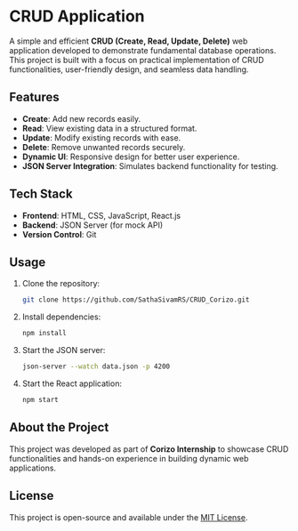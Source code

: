 # CRUD Application

A simple and efficient **CRUD (Create, Read, Update, Delete)** web application developed to demonstrate fundamental database operations. This project is built with a focus on practical implementation of CRUD functionalities, user-friendly design, and seamless data handling.

## Features
- **Create**: Add new records easily.
- **Read**: View existing data in a structured format.
- **Update**: Modify existing records with ease.
- **Delete**: Remove unwanted records securely.
- **Dynamic UI**: Responsive design for better user experience.
- **JSON Server Integration**: Simulates backend functionality for testing.

## Tech Stack
- **Frontend**: HTML, CSS, JavaScript, React.js
- **Backend**: JSON Server (for mock API)
- **Version Control**: Git

## Usage
1. Clone the repository:
   ```bash
   git clone https://github.com/SathaSivamRS/CRUD_Corizo.git
   ```
2. Install dependencies:
   ```bash
   npm install
   ```
3. Start the JSON server:
   ```bash
   json-server --watch data.json -p 4200
   ```
4. Start the React application:
   ```bash
   npm start
   ```

## About the Project
This project was developed as part of **Corizo Internship** to showcase CRUD functionalities and hands-on experience in building dynamic web applications.

## License
This project is open-source and available under the [MIT License](LICENSE).
